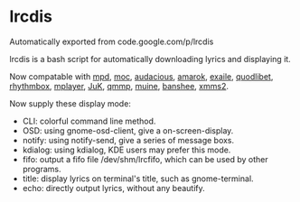 # lrcdis
Automatically exported from code.google.com/p/lrcdis

lrcdis is a bash script for automatically downloading lyrics and displaying it.

Now compatable with [mpd](http://www.musicpd.org/), [moc](http://moc.daper.net/), [audacious](http://audacious-media-player.org/), [amarok](http://amarok.kde.org/), [exaile](http://www.exaile.org/), [quodlibet](http://code.google.com/p/quodlibet/), [rhythmbox](http://www.rhythmbox.org/), [mplayer](http://www.mplayerhq.hu/), [JuK](http://developer.kde.org/~wheeler/juk.html), [qmmp](http://qmmp.ylsoftware.com/index_en.php), [muine](http://muine-player.org/), [banshee](http://banshee-project.org/), [xmms2](http://xmms2.xmms.se/).

Now supply these display mode:

* CLI: colorful command line method.
* OSD: using gnome-osd-client, give a on-screen-display.
* notify: using notify-send, give a series of message boxs.
* kdialog: using kdialog, KDE users may prefer this mode.
* fifo: output a fifo file /dev/shm/lrcfifo, which can be used by other programs.
* title: display lyrics on terminal's title, such as gnome-terminal.
* echo: directly output lyrics, without any beautify.
